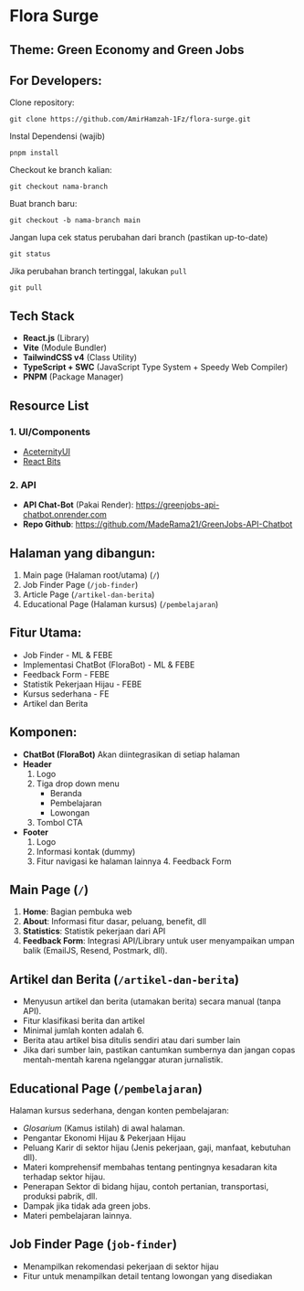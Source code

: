 # Flora Surge

## Theme: Green Economy and Green Jobs

## For Developers:
Clone repository:<br>
```
git clone https://github.com/AmirHamzah-1Fz/flora-surge.git
```

Instal Dependensi (wajib)
```
pnpm install
```

Checkout ke branch kalian:<br>
```
git checkout nama-branch
```

Buat branch baru:<br>
```
git checkout -b nama-branch main
```

Jangan lupa cek status perubahan dari branch (pastikan up-to-date)
```
git status
```

Jika perubahan branch tertinggal, lakukan `pull`
```
git pull
```

## Tech Stack
- **React.js** (Library)
- **Vite** (Module Bundler)
- **TailwindCSS v4** (Class Utility)
- **TypeScript + SWC** (JavaScript Type System + Speedy Web Compiler)
- **PNPM** (Package Manager)

## Resource List

### 1. UI/Components
- [AceternityUI](https://ui.aceternity.com)
- [React Bits](https://www.reactbits.dev)

### 2. API
- **API Chat-Bot** (Pakai Render): https://greenjobs-api-chatbot.onrender.com
- **Repo Github**: https://github.com/MadeRama21/GreenJobs-API-Chatbot

## Halaman yang dibangun:
1. Main page (Halaman root/utama) (`/`)
2. Job Finder Page (`/job-finder`)
3. Article Page (`/artikel-dan-berita`)
4. Educational Page (Halaman kursus)  (`/pembelajaran`)

## Fitur Utama:
* Job Finder - ML & FEBE
* Implementasi ChatBot (FloraBot) - ML & FEBE
* Feedback Form - FEBE
* Statistik Pekerjaan Hijau - FEBE
* Kursus sederhana - FE
* Artikel dan Berita

## Komponen:
- **ChatBot (FloraBot)**
Akan diintegrasikan di setiap halaman
- **Header**
	1. Logo
	2. Tiga drop down menu
		* Beranda
		* Pembelajaran
		*  Lowongan
	3. Tombol CTA
- **Footer**
	1. Logo
	2. Informasi kontak (dummy)
	3. Fitur navigasi ke halaman lainnya
        4. Feedback Form

## Main Page (`/`)
1. **Home**: Bagian pembuka web
2. **About**: Informasi fitur dasar, peluang, benefit, dll
3. **Statistics**: Statistik pekerjaan dari API
4. **Feedback Form**: Integrasi API/Library untuk user menyampaikan umpan balik (EmailJS, Resend, Postmark, dll).

## Artikel dan Berita (`/artikel-dan-berita`)
* Menyusun artikel dan berita (utamakan berita) secara manual (tanpa API).
* Fitur klasifikasi berita dan artikel
* Minimal jumlah konten adalah 6.
* Berita atau artikel bisa ditulis sendiri atau dari sumber lain
* Jika dari sumber lain, pastikan cantumkan sumbernya dan jangan copas mentah-mentah karena ngelanggar aturan jurnalistik.

## Educational Page (`/pembelajaran`)
Halaman kursus sederhana, dengan konten pembelajaran:
- *Glosarium* (Kamus istilah) di awal halaman.
- Pengantar Ekonomi Hijau & Pekerjaan Hijau
- Peluang Karir di sektor hijau (Jenis pekerjaan, gaji, manfaat, kebutuhan dll).
- Materi komprehensif membahas tentang pentingnya kesadaran kita terhadap sektor hijau.
- Penerapan Sektor di bidang hijau, contoh pertanian, transportasi, produksi pabrik, dll.
- Dampak jika tidak ada green jobs.
- Materi pembelajaran lainnya.

## Job Finder Page (`job-finder`)
* Menampilkan rekomendasi pekerjaan di sektor hijau
* Fitur untuk menampilkan detail tentang lowongan yang disediakan
